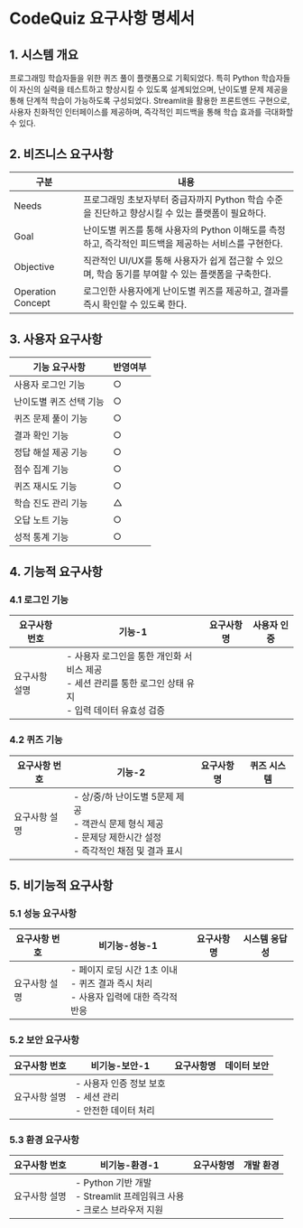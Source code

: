 # CodeQuiz 요구사항 명세서

## 1. 시스템 개요
프로그래밍 학습자들을 위한 퀴즈 풀이 플랫폼으로 기획되었다. 특히 Python 학습자들이 자신의 실력을 테스트하고 향상시킬 수 있도록 설계되었으며, 난이도별 문제 제공을 통해 단계적 학습이 가능하도록 구성되었다. Streamlit을 활용한 프론트엔드 구현으로, 사용자 친화적인 인터페이스를 제공하며, 즉각적인 피드백을 통해 학습 효과를 극대화할 수 있다.

## 2. 비즈니스 요구사항

| 구분 | 내용 |
|------|------|
| Needs | 프로그래밍 초보자부터 중급자까지 Python 학습 수준을 진단하고 향상시킬 수 있는 플랫폼이 필요하다. |
| Goal | 난이도별 퀴즈를 통해 사용자의 Python 이해도를 측정하고, 즉각적인 피드백을 제공하는 서비스를 구현한다. |
| Objective | 직관적인 UI/UX를 통해 사용자가 쉽게 접근할 수 있으며, 학습 동기를 부여할 수 있는 플랫폼을 구축한다. |
| Operation Concept | 로그인한 사용자에게 난이도별 퀴즈를 제공하고, 결과를 즉시 확인할 수 있도록 한다. |

## 3. 사용자 요구사항

| 기능 요구사항 | 반영여부 |
|------------|---------|
| 사용자 로그인 기능 | ○ |
| 난이도별 퀴즈 선택 기능 | ○ |
| 퀴즈 문제 풀이 기능 | ○ |
| 결과 확인 기능 | ○ |
| 정답 해설 제공 기능 | ○ |
| 점수 집계 기능 | ○ |
| 퀴즈 재시도 기능 | ○ |
| 학습 진도 관리 기능 | △ |
| 오답 노트 기능 | ○ |
| 성적 통계 기능 | ○ |

## 4. 기능적 요구사항

### 4.1 로그인 기능
| 요구사항 번호 | 기능-1 | 요구사항명 | 사용자 인증 |
|------------|--------|-----------|------------|
| 요구사항 설명 | - 사용자 로그인을 통한 개인화 서비스 제공<br>- 세션 관리를 통한 로그인 상태 유지<br>- 입력 데이터 유효성 검증 |

### 4.2 퀴즈 기능
| 요구사항 번호 | 기능-2 | 요구사항명 | 퀴즈 시스템 |
|------------|--------|-----------|------------|
| 요구사항 설명 | - 상/중/하 난이도별 5문제 제공<br>- 객관식 문제 형식 제공<br>- 문제당 제한시간 설정<br>- 즉각적인 채점 및 결과 표시 |

## 5. 비기능적 요구사항

### 5.1 성능 요구사항
| 요구사항 번호 | 비기능-성능-1 | 요구사항명 | 시스템 응답성 |
|------------|--------------|-----------|------------|
| 요구사항 설명 | - 페이지 로딩 시간 1초 이내<br>- 퀴즈 결과 즉시 처리<br>- 사용자 입력에 대한 즉각적 반응 |

### 5.2 보안 요구사항
| 요구사항 번호 | 비기능-보안-1 | 요구사항명 | 데이터 보안 |
|------------|--------------|-----------|------------|
| 요구사항 설명 | - 사용자 인증 정보 보호<br>- 세션 관리<br>- 안전한 데이터 처리 |

### 5.3 환경 요구사항
| 요구사항 번호 | 비기능-환경-1 | 요구사항명 | 개발 환경 |
|------------|--------------|-----------|------------|
| 요구사항 설명 | - Python 기반 개발<br>- Streamlit 프레임워크 사용<br>- 크로스 브라우저 지원 |